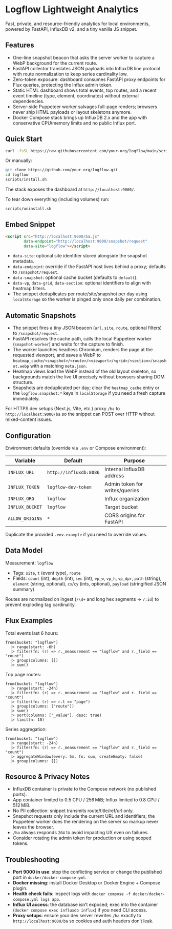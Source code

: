 # Logflow Lightweight Analytics

Fast, private, and resource-friendly analytics for local environments, powered by FastAPI, InfluxDB v2, and a tiny vanilla JS snippet.

## Features

- One-line snapshot beacon that asks the server worker to capture a WebP background for the current route.
- FastAPI collector translates JSON payloads into InfluxDB line protocol with route normalization to keep series cardinality low.
- Zero-token exposure: dashboard consumes FastAPI proxy endpoints for Flux queries, protecting the Influx admin token.
- Static HTML dashboard shows total events, top routes, and a recent event timeline (type, element, coordinates) without external dependencies.
- Server-side Puppeteer worker salvages full-page renders; browsers never ship HTML payloads or layout skeletons anymore.
- Docker Compose stack brings up InfluxDB 2.x and the app with conservative CPU/memory limits and no public Influx port.

## Quick Start

```bash
curl -fsSL https://raw.githubusercontent.com/your-org/logflow/main/scripts/install.sh | bash
```

Or manually:

```bash
git clone https://github.com/your-org/logflow.git
cd logflow
scripts/install.sh
```

The stack exposes the dashboard at `http://localhost:9000/`.

To tear down everything (including volumes) run:

```bash
scripts/uninstall.sh
```

## Embed Snippet

```html
<script src="http://localhost:9000/ba.js"
        data-endpoint="http://localhost:9000/snapshot/request"
        data-site="logflow"></script>
```

- `data-site`: optional site identifier stored alongside the snapshot metadata.
- `data-endpoint`: override if the FastAPI host lives behind a proxy; defaults to `/snapshot/request`.
- `data-snapshot`: optional cache bucket (defaults to `default`).
- `data-vp`, `data-grid`, `data-section`: optional identifiers to align with heatmap filters.
- The snippet deduplicates per route/site/snapshot per day using `localStorage` so the worker is pinged only once daily per combination.

## Automatic Snapshots

- The snippet fires a tiny JSON beacon (`url`, `site`, `route`, optional filters) to `/snapshot/request`.
- FastAPI resolves the cache path, calls the local Puppeteer worker (`snapshot-worker`) and waits for the capture to finish.
- The worker launches headless Chromium, renders the page at the requested viewport, and saves a WebP to `heatmap_cache/<snapshot>/<route>/<viewport>/<grid>/<section>/snapshot.webp` with a matching `meta.json`.
- Heatmap views load the WebP instead of the old layout skeleton, so backgrounds match the live UI precisely without browsers sharing DOM structure.
- Snapshots are deduplicated per day; clear the `heatmap_cache` entry or the `logflow:snapshot:*` keys in `localStorage` if you need a fresh capture immediately.

For HTTPS dev setups (Next.js, Vite, etc.) proxy `/ba` to `http://localhost:9000/ba` so the snippet can POST over HTTP without mixed-content issues.

## Configuration

Environment defaults (override via `.env` or Compose environment):

| Variable        | Default                 | Purpose                          |
|----------------|-------------------------|----------------------------------|
| `INFLUX_URL`   | `http://influxdb:8086`  | Internal InfluxDB address        |
| `INFLUX_TOKEN` | `logflow-dev-token`     | Admin token for writes/queries   |
| `INFLUX_ORG`   | `logflow`               | Influx organization              |
| `INFLUX_BUCKET`| `logflow`               | Target bucket                    |
| `ALLOW_ORIGINS`| `*`                     | CORS origins for FastAPI         |

Duplicate the provided `.env.example` if you need to override values.

## Data Model

Measurement: `logflow`

- Tags: `site`, `t` (event type), `route`
- Fields: `count` (int), `depth` (int), `sec` (int), `vp_w`, `vp_h`, `vp_dpr`, `path` (string), `element` (string, optional), `cx`/`cy` (ints, optional), `payload` (stringified JSON summary)

Routes are normalized on ingest (`/\d+` and long hex segments → `/:id`) to prevent exploding tag cardinality.

## Flux Examples

Total events last 6 hours:

```flux
from(bucket: "logflow")
  |> range(start: -6h)
  |> filter(fn: (r) => r._measurement == "logflow" and r._field == "count")
  |> group(columns: [])
  |> sum()
```

Top page routes:

```flux
from(bucket: "logflow")
  |> range(start: -24h)
  |> filter(fn: (r) => r._measurement == "logflow" and r._field == "count")
  |> filter(fn: (r) => r.t == "page")
  |> group(columns: ["route"])
  |> sum()
  |> sort(columns: ["_value"], desc: true)
  |> limit(n: 10)
```

Series aggregation:

```flux
from(bucket: "logflow")
  |> range(start: -24h)
  |> filter(fn: (r) => r._measurement == "logflow" and r._field == "count")
  |> aggregateWindow(every: 5m, fn: sum, createEmpty: false)
  |> group(columns: [])
```

## Resource & Privacy Notes

- InfluxDB container is private to the Compose network (no published ports).
- App container limited to 0.5 CPU / 256 MiB; Influx limited to 0.8 CPU / 512 MiB.
- No PII collection: snippet transmits route/title/ref/url only.
- Snapshot requests only include the current URL and identifiers; the Puppeteer worker does the rendering on the server so markup never leaves the browser.
- `/ba` always responds `204` to avoid impacting UX even on failures.
- Consider rotating the admin token for production or using scoped tokens.

## Troubleshooting

- **Port 9000 in use**: stop the conflicting service or change the published port in `docker/docker-compose.yml`.
- **Docker missing**: install Docker Desktop or Docker Engine + Compose plugin.
- **Health check fails**: inspect logs with `docker compose -f docker/docker-compose.yml logs app`.
- **Influx UI access**: the database isn’t exposed; exec into the container (`docker compose exec influxdb influx`) if you need CLI access.
- **Proxy setups**: ensure your dev server rewrites `/ba` exactly to `http://localhost:9000/ba` so cookies and auth headers don’t leak.
